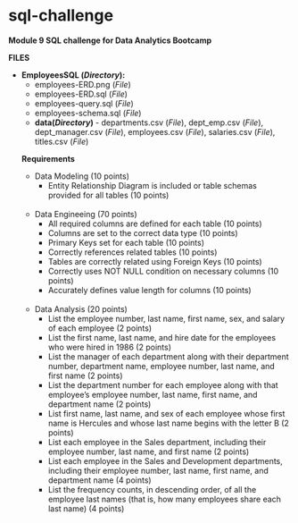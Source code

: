 # sql-challenge

<strong>Module 9 SQL challenge for Data Analytics Bootcamp</strong>

<strong>FILES</strong>
<ul><li><strong>EmployeesSQL (<em>Directory</em>):</strong>
<ul><li>employees-ERD.png (<em>File</em>)
<li>employees-ERD.sql (<em>File</em>)
<li>employees-query.sql (<em>File</em>)
<li>employees-schema.sql (<em>File</em>)
<li><strong>data(<em>Directory</em>)</strong> - departments.csv (<em>File</em>), dept_emp.csv (<em>File</em>), dept_manager.csv (<em>File</em>), employees.csv (<em>File</em>), salaries.csv (<em>File</em>), titles.csv (<em>File</em>)</li></ul>
  
<strong>Requirements</strong>
<ul><li>Data Modeling (10 points)
<ul><li>Entity Relationship Diagram is included or table schemas provided for all tables (10 points)</li></ul><br>
<li>Data Engineeing (70 points)
<ul><li>All required columns are defined for each table (10 points)
<li>Columns are set to the correct data type (10 points)
<li>Primary Keys set for each table (10 points)
<li>Correctly references related tables (10 points)
<li>Tables are correctly related using Foreign Keys (10 points)
<li>Correctly uses NOT NULL condition on necessary columns (10 points)
<li>Accurately defines value length for columns (10 points)</li></ul><br>
<li>Data Analysis (20 points)
<ul><li>List the employee number, last name, first name, sex, and salary of each employee (2 points)
<li>List the first name, last name, and hire date for the employees who were hired in 1986 (2 points)
<li>List the manager of each department along with their department number, department name, employee number, last name, and first name (2 points)
<li>List the department number for each employee along with that employee’s employee number, last name, first name, and department name (2 points)
<li>List first name, last name, and sex of each employee whose first name is Hercules and whose last name begins with the letter B (2 points)
<li>List each employee in the Sales department, including their employee number, last name, and first name (2 points)
<li>List each employee in the Sales and Development departments, including their employee number, last name, first name, and department name (4 points)
<li>List the frequency counts, in descending order, of all the employee last names (that is, how many employees share each last name) (4 points)</li></ul></ul>
